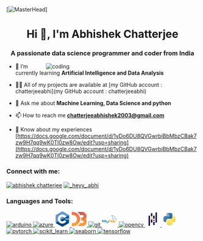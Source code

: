 [![MasterHead](https://media.licdn.com/dms/image/C4E12AQGWDa_XbOTxug/article-cover_image-shrink_720_1280/0/1556594678268?e=2147483647&v=beta&t=t7ufyI6nzPRhcTg0Uca8AaPSyA9uubgrgRKJseuIniU)]
<h1 align="center">Hi 👋, I'm Abhishek Chatterjee</h1>
<h3 align="center">A passionate data science programmer and coder from India</h3>
<img align="right" alt="coding" width="400" src="https://encrypted-tbn0.gstatic.com/images?q=tbn:ANd9GcQlQGaLgjCkMn0dVhXdOHxPKMnA1qNZBevyM2k27P5swbblHkr5-0ncLvhWEEvT4YmyAaA&usqp=CAU">

- 🌱 I’m currently learning **Artificial Intelligence and Data Analysis**

- 👨‍💻 All of my projects are available at [my GitHub account : chatterjeeabhi](my GitHub account : chatterjeeabhi)

- 💬 Ask me about **Machine Learning, Data Science and python**

- 📫 How to reach me **chatterjeeabhishek2003@gmail.com**

- 📄 Know about my experiences [https://docs.google.com/document/d/1yDo6DU8QVGwrbiBbMbzCBak7zw9H7qq9wK0Tl0zw8Ow/edit?usp=sharing](https://docs.google.com/document/d/1yDo6DU8QVGwrbiBbMbzCBak7zw9H7qq9wK0Tl0zw8Ow/edit?usp=sharing)

<h3 align="left">Connect with me:</h3>
<p align="left">
<a href="https://linkedin.com/in/abhishek chatterjee" target="blank"><img align="center" src="https://raw.githubusercontent.com/rahuldkjain/github-profile-readme-generator/master/src/images/icons/Social/linked-in-alt.svg" alt="abhishek chatterjee" height="30" width="40" /></a>
<a href="https://instagram.com/_heyy_.abhi" target="blank"><img align="center" src="https://raw.githubusercontent.com/rahuldkjain/github-profile-readme-generator/master/src/images/icons/Social/instagram.svg" alt="_heyy_.abhi" height="30" width="40" /></a>
</p>

<h3 align="left">Languages and Tools:</h3>
<p align="left"> <a href="https://www.arduino.cc/" target="_blank" rel="noreferrer"> <img src="https://cdn.worldvectorlogo.com/logos/arduino-1.svg" alt="arduino" width="40" height="40"/> </a> <a href="https://azure.microsoft.com/en-in/" target="_blank" rel="noreferrer"> <img src="https://www.vectorlogo.zone/logos/microsoft_azure/microsoft_azure-icon.svg" alt="azure" width="40" height="40"/> </a> <a href="https://www.w3schools.com/cpp/" target="_blank" rel="noreferrer"> <img src="https://raw.githubusercontent.com/devicons/devicon/master/icons/cplusplus/cplusplus-original.svg" alt="cplusplus" width="40" height="40"/> </a> <a href="https://d3js.org/" target="_blank" rel="noreferrer"> <img src="https://raw.githubusercontent.com/devicons/devicon/master/icons/d3js/d3js-original.svg" alt="d3js" width="40" height="40"/> </a> <a href="https://git-scm.com/" target="_blank" rel="noreferrer"> <img src="https://www.vectorlogo.zone/logos/git-scm/git-scm-icon.svg" alt="git" width="40" height="40"/> </a> <a href="https://www.mysql.com/" target="_blank" rel="noreferrer"> <img src="https://raw.githubusercontent.com/devicons/devicon/master/icons/mysql/mysql-original-wordmark.svg" alt="mysql" width="40" height="40"/> </a> <a href="https://opencv.org/" target="_blank" rel="noreferrer"> <img src="https://www.vectorlogo.zone/logos/opencv/opencv-icon.svg" alt="opencv" width="40" height="40"/> </a> <a href="https://pandas.pydata.org/" target="_blank" rel="noreferrer"> <img src="https://raw.githubusercontent.com/devicons/devicon/2ae2a900d2f041da66e950e4d48052658d850630/icons/pandas/pandas-original.svg" alt="pandas" width="40" height="40"/> </a> <a href="https://www.python.org" target="_blank" rel="noreferrer"> <img src="https://raw.githubusercontent.com/devicons/devicon/master/icons/python/python-original.svg" alt="python" width="40" height="40"/> </a> <a href="https://pytorch.org/" target="_blank" rel="noreferrer"> <img src="https://www.vectorlogo.zone/logos/pytorch/pytorch-icon.svg" alt="pytorch" width="40" height="40"/> </a> <a href="https://scikit-learn.org/" target="_blank" rel="noreferrer"> <img src="https://upload.wikimedia.org/wikipedia/commons/0/05/Scikit_learn_logo_small.svg" alt="scikit_learn" width="40" height="40"/> </a> <a href="https://seaborn.pydata.org/" target="_blank" rel="noreferrer"> <img src="https://seaborn.pydata.org/_images/logo-mark-lightbg.svg" alt="seaborn" width="40" height="40"/> </a> <a href="https://www.tensorflow.org" target="_blank" rel="noreferrer"> <img src="https://www.vectorlogo.zone/logos/tensorflow/tensorflow-icon.svg" alt="tensorflow" width="40" height="40"/> </a> </p>

